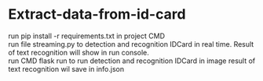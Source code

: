# Extract-data-from-id-card
run pip install -r requirements.txt in project CMD\
run file streaming.py to detection and recognition IDCard in real time. Result of text recognition will show in run console.\
run CMD flask run to run detection and recognition IDCard in image result of text recognition wil save in info.json
